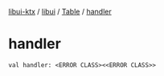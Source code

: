 [libui-ktx](../../index.md) / [libui](../index.md) / [Table](index.md) / [handler](./handler.md)

# handler

`val handler: <ERROR CLASS><<ERROR CLASS>>`